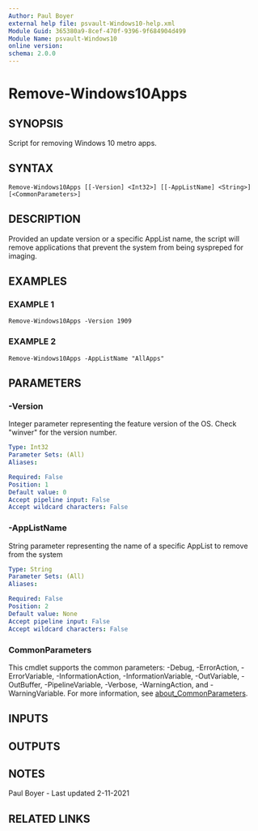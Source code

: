 ```yaml
---
Author: Paul Boyer
external help file: psvault-Windows10-help.xml
Module Guid: 365380a9-8cef-470f-9396-9f684904d499
Module Name: psvault-Windows10
online version:
schema: 2.0.0
---
```


# Remove-Windows10Apps

## SYNOPSIS
Script for removing Windows 10 metro apps.

## SYNTAX

```
Remove-Windows10Apps [[-Version] <Int32>] [[-AppListName] <String>] [<CommonParameters>]
```

## DESCRIPTION
Provided an update version or a specific AppList name, the script will remove applications that prevent the system from being syspreped for imaging.

## EXAMPLES

### EXAMPLE 1
```
Remove-Windows10Apps -Version 1909
```

### EXAMPLE 2
```
Remove-Windows10Apps -AppListName "AllApps"
```

## PARAMETERS

### -Version
Integer parameter representing the feature version of the OS.
Check "winver" for the version number.

```yaml
Type: Int32
Parameter Sets: (All)
Aliases:

Required: False
Position: 1
Default value: 0
Accept pipeline input: False
Accept wildcard characters: False
```

### -AppListName
String parameter representing the name of a specific AppList to remove from the system

```yaml
Type: String
Parameter Sets: (All)
Aliases:

Required: False
Position: 2
Default value: None
Accept pipeline input: False
Accept wildcard characters: False
```

### CommonParameters
This cmdlet supports the common parameters: -Debug, -ErrorAction, -ErrorVariable, -InformationAction, -InformationVariable, -OutVariable, -OutBuffer, -PipelineVariable, -Verbose, -WarningAction, and -WarningVariable. For more information, see [about_CommonParameters](http://go.microsoft.com/fwlink/?LinkID=113216).

## INPUTS

## OUTPUTS

## NOTES
Paul Boyer - Last updated 2-11-2021

## RELATED LINKS
